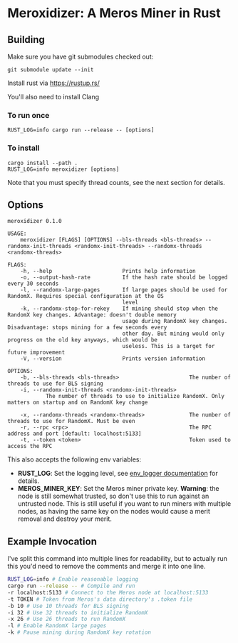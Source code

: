# Meroxidizer: A Meros Miner in Rust

## Building

Make sure you have git submodules checked out:
```
git submodule update --init
```

Install rust via https://rustup.rs/

You'll also need to install Clang

### To run once

```
RUST_LOG=info cargo run --release -- [options]
```

### To install

```
cargo install --path .
RUST_LOG=info meroxidizer [options]
```

Note that you must specify thread counts, see the next section for details.

## Options

```
meroxidizer 0.1.0

USAGE:
    meroxidizer [FLAGS] [OPTIONS] --bls-threads <bls-threads> --randomx-init-threads <randomx-init-threads> --randomx-threads <randomx-threads>

FLAGS:
    -h, --help                      Prints help information
    -o, --output-hash-rate          If the hash rate should be logged every 30 seconds
    -l, --randomx-large-pages       If large pages should be used for RandomX. Requires special configuration at the OS
                                    level
    -k, --randomx-stop-for-rekey    If mining should stop when the RandomX key changes. Advantage: doesn't double memory
                                    usage during RandomX key changes. Disadvantage: stops mining for a few seconds every
                                    other day. But mining would only progress on the old key anyways, which would be
                                    useless. This is a target for future improvement
    -V, --version                   Prints version information

OPTIONS:
    -b, --bls-threads <bls-threads>                      The number of threads to use for BLS signing
    -i, --randomx-init-threads <randomx-init-threads>
            The number of threads to use to initialize RandomX. Only matters on startup and on RandomX key change

    -x, --randomx-threads <randomx-threads>              The number of threads to use for RandomX. Must be even
    -r, --rpc <rpc>                                      The RPC address and port [default: localhost:5133]
    -t, --token <token>                                  Token used to access the RPC
```

This also accepts the following env variables:
- **RUST_LOG**: Set the logging level, see [env_logger documentation](https://docs.rs/env_logger/latest/env_logger/index.html) for details.
- **MEROS_MINER_KEY**: Set the Meros miner private key.
  **Warning**: the node is still somewhat trusted,
  so don't use this to run against an untrusted node.
  This is still useful if you want to run miners with multiple nodes,
  as having the same key on the nodes would cause a merit removal
  and destroy your merit.

## Example Invocation

I've split this command into multiple lines for readability,
but to actually run this you'd need to remove the comments
and merge it into one line.

```sh
RUST_LOG=info # Enable reasonable logging
cargo run --release -- # Compile and run
-r localhost:5133 # Connect to the Meros node at localhost:5133
-t TOKEN # Token from Meros's data directory's .token file
-b 10 # Use 10 threads for BLS signing
-i 32 # Use 32 threads to initialize RandomX
-x 26 # Use 26 threads to run RandomX
-l # Enable RandomX large pages
-k # Pause mining during RandomX key rotation
```
